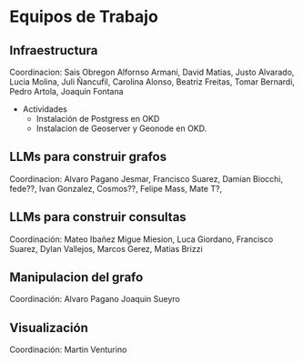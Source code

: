 # Equipos de Trabajo

## Infraestructura
Coordinacion: Sais Obregon
Alfornso Armani, David Matias, Justo Alvarado, Lucia Molina, Juli Ñancufil, Carolina Alonso, Beatriz Freitas, Tomar Bernardi, Pedro Artola, Joaquin Fontana
* Actividades
  * Instalación de Postgress en OKD
  * Instalacion de Geoserver y Geonode en OKD.

## LLMs para construir grafos
Coordinacion: Alvaro Pagano
Jesmar, Francisco Suarez, Damian Biocchi, fede??, Ivan Gonzalez, Cosmos??, Felipe Mass, Mate T?, 

## LLMs para construir consultas
Coordinación: Mateo Ibañez
Migue Miesion, Luca Giordano, Francisco Suarez, Dylan Vallejos, Marcos Gerez, Matias Brizzi

## Manipulacion del grafo
Coordinación: Alvaro Pagano
Joaquin Sueyro

## Visualización
Coordinación: Martin Venturino

